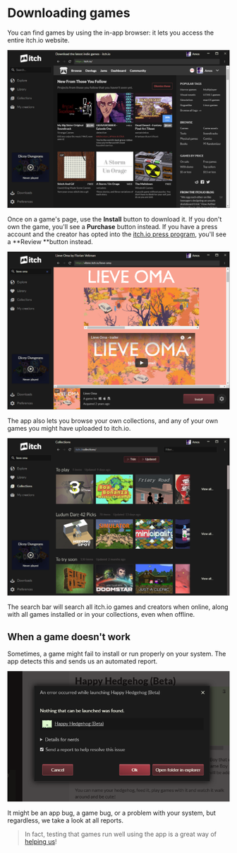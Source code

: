 # Downloading games

You can find games by using the in-app browser: it lets you access the entire itch.io website.

![](/assets/itchio-website.png)

Once on a game's page, use the **Install** button to download it. If you don't own the game, you'll see a **Purchase** button instead. If you have a press account and the creator has opted into the [itch.io press program](http://itch.io/press/application), you'll see a **Review **button instead.

![](/assets/game-tab.png)

The app also lets you browse your own collections, and any of your own games you might have uploaded to itch.io.

![](/assets/collections.png)

The search bar will search all itch.io games and creators when online, along with all games installed or in your collections, even when offline.

## When a game doesn't work

Sometimes, a game might fail to install or run properly on your system. The app detects this and sends us an automated report.

![](/assets/cant-launch.png)

It might be an app bug, a game bug, or a problem with your system, but regardless, we take a look at all reports.

> In fact, testing that games run well using the app is a great way of [helping us](../developing/help.md)!



